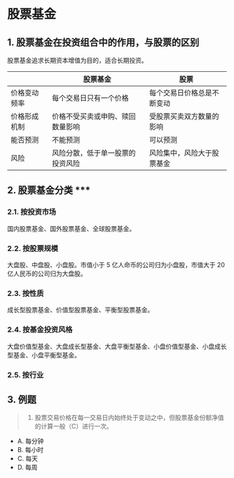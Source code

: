 # 股票基金

## 1. 股票基金在投资组合中的作用，与股票的区别

股票基金追求长期资本增值为目的，适合长期投资。

|              |   股票基金       |  股票             |
| ------------ | --------------- | ----------------- |
| 价格变动频率  |  每个交易日只有一个价格  | 每个交易日价格总是不断变动  |
| 价格形成机制  | 价格不受买卖或申购、赎回数量影响  | 受股票买卖双方数量的影响
| 能否预测      | 不能预测         | 可以预测           |
| 风险         |  风险分散，低于单一股票的投资风险  | 风险集中，风险大于股票基金  |

## 2. 股票基金分类 ***

### 2.1. 按投资市场

国内股票基金、国外股票基金、全球股票基金。

### 2.2. 按股票规模

大盘股、中盘股、小盘股。市值小于 5 亿人命币的公司归为小盘股，市值大于 20 亿人民币的公司归为大盘股。

### 2.3. 按性质

成长型股票基金、价值型股票基金、平衡型股票基金。

### 2.4. 按基金投资风格

大盘价值型基金、大盘成长型基金、大盘平衡型基金、小盘价值型基金、小盘成长型基金、小盘平衡型基金。

### 2.5. 按行业


## 3. 例题

> 1. 股票交易价格在每一交易日内始终处于变动之中，但股票基金份额净值的计算一般（C）进行一次。

- A. 每分钟
- B. 每小时
- C. 每天
- D. 每周
